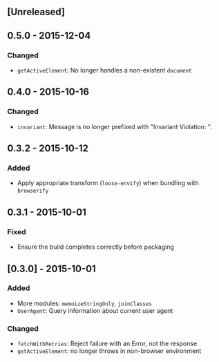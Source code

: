 ## [Unreleased]

## 0.5.0 - 2015-12-04

### Changed

- `getActiveElement`: No longer handles a non-existent `document`

## 0.4.0 - 2015-10-16

### Changed

- `invariant`: Message is no longer prefixed with "Invariant Violation: ".

## 0.3.2 - 2015-10-12

### Added
- Apply appropriate transform (`loose-envify`) when bundling with `browserify`

## 0.3.1 - 2015-10-01

### Fixed
- Ensure the build completes correctly before packaging

## [0.3.0] - 2015-10-01

### Added
- More modules: `memoizeStringOnly`, `joinClasses`
- `UserAgent`: Query information about current user agent

### Changed
- `fetchWithRetries`: Reject failure with an Error, not the response
- `getActiveElement`: no longer throws in non-browser environment
